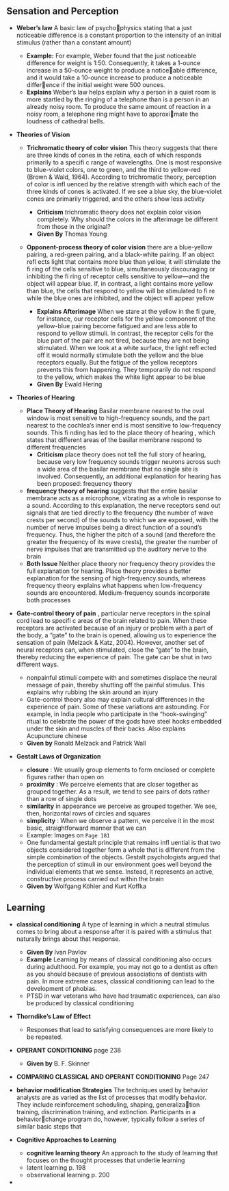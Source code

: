 
##  Sensation and Perception 

- **Weber’s law** A basic law of psychophysics stating that a just noticeable 
difference is a constant proportion to 
the intensity of an initial stimulus 
(rather than a constant amount)
  - **Example:** For example, Weber found that the just noticeable difference for weight is 1:50. 
Consequently, it takes a 1-ounce increase in a 50-ounce weight to produce a noticeable difference, and it would take a 10-ounce increase to produce a noticeable difference if the initial weight were 500 ounces.
  - **Explains** Weber’s law helps explain why a person in a quiet room is more startled by the 
ringing of a telephone than is a person in an already noisy room. To produce the 
same amount of reaction in a noisy room, a telephone ring might have to approximate the loudness of cathedral bells.

- **Theories of Vision**
  -  **Trichromatic theory of color vision**  This theory suggests that there 
are three kinds of cones in the retina, each of which responds primarily to a specifi c 
range of wavelengths. One is most responsive to blue-violet colors, one to green, and 
the third to yellow-red (Brown & Wald, 1964). According to trichromatic theory, perception of color is infl uenced by the relative strength with which each of the three 
kinds of cones is activated. If we see a blue sky, the blue-violet cones are primarily 
triggered, and the others show less activity
      - **Criticism** trichromatic theory does not 
explain color vision completely. Why should the colors in the afterimage be different 
from those in the original?
     - **Given By** Thomas Young
  
  -  **Opponent-process theory of color vision**  there are a blue-yellow pairing, a red-green pairing, and a black-white pairing. If an object refl ects light that contains more blue than yellow, it will stimulate 
the fi ring of the cells sensitive to blue, simultaneously discouraging or inhibiting the 
fi ring of receptor cells sensitive to yellow—and the object will appear blue. If, in 
contrast, a light contains more yellow than blue, the cells that respond to yellow will 
be stimulated to fi re while the blue ones are inhibited, and the object will appear 
yellow
      - **Explains Afterimage** When 
we stare at the yellow in the fi gure, for instance, our receptor cells for the yellow 
component of the yellow-blue pairing become fatigued and are less able to respond 
to yellow stimuli. In contrast, the receptor cells for the blue part of the pair are not 
tired, because they are not being stimulated. When we look at a white surface, the 
light refl ected off it would normally stimulate both the yellow and the blue receptors 
equally. But the fatigue of the yellow receptors prevents this from happening. They 
temporarily do not respond to the yellow, which makes the white light appear to be 
blue
     - **Given By** Ewald Hering
  
- **Theories of Hearing**
  - **Place Theory of Hearing**  Basilar membrane 
nearest to the oval window is most sensitive to high-frequency sounds, and the part 
nearest to the cochlea’s inner end is most sensitive to low-frequency sounds. This 
fi nding has led to the place theory of hearing , which states that different areas of 
the basilar membrane respond to different frequencies 
    - **Criticism**  place theory does not tell the full story of hearing, because very low 
frequency sounds trigger neurons across such a wide area of the basilar membrane 
that no single site is involved. Consequently, an additional explanation for hearing 
has been proposed: frequency theory
  - **frequency theory of hearing** suggests that 
the entire basilar membrane acts as a microphone, vibrating as a whole in response 
to a sound. According to this explanation, the nerve receptors send out signals that 
are tied directly to the frequency (the number of wave crests per second) of the 
sounds to which we are exposed, with the number of nerve impulses being a direct 
function of a sound’s frequency. Thus, the higher the pitch of a sound (and therefore 
the greater the frequency of its wave crests), the greater the number of nerve impulses 
that are transmitted up the auditory nerve to the brain
  - **Both Issue**  Neither place theory nor frequency theory provides the full explanation for hearing. Place theory provides a better explanation for the sensing of high-frequency.sounds, whereas frequency theory explains what happens when low-frequency 
sounds are encountered. Medium-frequency sounds incorporate both processes 

- **Gate-control theory of pain** , particular 
nerve receptors in the spinal cord lead to specifi c areas of the 
brain related to pain. When these receptors are activated 
because of an injury or problem with a part of the body, a 
“gate” to the brain is opened, allowing us to experience the 
sensation of pain (Melzack & Katz, 2004). 
However, another set of neural receptors can, when stimulated, close the “gate” to the brain, thereby reducing the experience of pain. The gate can be shut in two different ways.
  -  nonpainful stimuli compete with 
and sometimes displace the neural message of pain, thereby shutting off the painful 
stimulus. This explains why rubbing the skin around an injury  
  - Gate-control theory also may explain cultural differences in the experience of 
pain. Some of these variations are astounding. For example, in India people who 
participate in the “hook-swinging” ritual to celebrate the power of the gods have 
steel hooks embedded under the skin and muscles of their backs .Also explains Acupuncture chinese
  - **Given by** Ronald Melzack and Patrick Wall
- **Gestalt Laws of Organization**
  - **closure** : We usually group elements to form enclosed or complete figures rather than open on 
  - **proximity** : We perceive elements that are closer 
together as grouped together. As a result, we tend to see pairs 
of dots rather than a row of single dots
  - **similarity** in appearance we perceive as 
grouped together. We see, then, horizontal rows of circles and 
squares 
  - **simplicity** : When we observe a pattern, we perceive it in the 
most basic, straightforward manner that we can
  - Example: Images on `Page 181`
  - One fundamental gestalt principle that remains infl uential is that two 
objects considered together form a whole that is different 
from the simple combination of the objects. Gestalt psychologists argued that the perception of stimuli in our environment 
goes well beyond the individual elements that we sense. 
Instead, it represents an active, constructive process carried 
out within the brain
  - **Given by** Wolfgang Köhler and Kurt Koffka

## Learning

-  **classical conditioning** A type of 
learning in which a neutral stimulus 
comes to bring about a response after 
it is paired with a stimulus that 
naturally brings about that response.
   - **Given By** Ivan Pavlov
   - **Example** Learning by means of classical conditioning also occurs during adulthood. For 
example, you may not go to a dentist as often as you should because of previous 
associations of dentists with pain. In more extreme cases, classical conditioning can 
lead to the development of phobias.
   - PTSD in war veterans who have had traumatic experiences, can also be produced by classical 
conditioning

- **Thorndike’s Law of Effect** 
  - Responses that lead to satisfying consequences are more likely to be repeated. 
- **OPERANT CONDITIONING**  page 238
  - **Given by** B. F. Skinner
-  **COMPARING CLASSICAL AND OPERANT CONDITIONING** Page 247
- **behavior modification Strategies**  The techniques used by behavior analysts are as varied as the list of processes 
that modify behavior. They include reinforcement scheduling, shaping, generalization training, discrimination training, and extinction. Participants in a behaviorchange program do, however, typically follow a series of similar basic steps that   

-  **Cognitive Approaches to Learning**
   -  **cognitive learning theory** An 
approach to the study of learning that 
focuses on the thought processes that 
underlie learning 
   - latent learning p. 198
   - observational learning p. 200
- 
